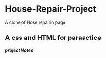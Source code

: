 # House-Repair-Project
A clone of Hose repairin page  
## A css and HTML for paraactice
##### project Notes
